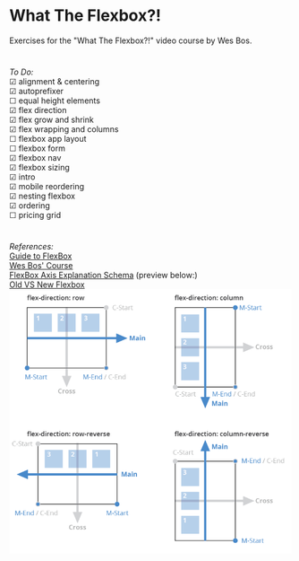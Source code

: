 # What The Flexbox?!

Exercises for the "What The Flexbox?!" video course by Wes Bos.
#
<i>To Do:</i><br>
☑ alignment & centering<br>
☑ autoprefixer<br>
☐ equal height elements<br>
☑ flex direction<br>
☑ flex grow and shrink<br>
☑ flex wrapping and columns<br>
☐ flexbox app layout<br>
☐ flexbox form<br>
☑ flexbox nav<br>
☑ flexbox sizing<br>
☑ intro<br>
☑ mobile reordering<br>
☑ nesting flexbox<br>
☑ ordering<br>
☐ pricing grid<br>

#
<i>References:</i><br>
[Guide to FlexBox](https://css-tricks.com/snippets/css/a-guide-to-flexbox/)<br>
[Wes Bos' Course](http://flexbox.io)<br>
[FlexBox Axis Explanation Schema](https://bootstrapcreative.com/wp-bc/wp-content/uploads/2017/11/Screen-Shot-2017-11-07-at-11.27.06-PM.png?e1a0e3&e1a0e3) (preview below:)<br>
[Old VS New Flexbox](https://css-tricks.com/old-flexbox-and-new-flexbox/)
<br>
![](schema.png)
